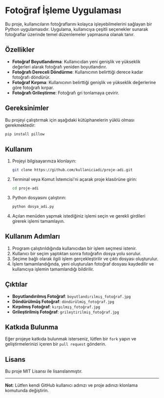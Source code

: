 # Fotoğraf İşleme Uygulaması

Bu proje, kullanıcıların fotoğraflarını kolayca işleyebilmelerini sağlayan bir Python uygulamasıdır. Uygulama, kullanıcıya çeşitli seçenekler sunarak fotoğraflar üzerinde temel düzenlemeler yapmasına olanak tanır.

## Özellikler
- **Fotoğraf Boyutlandırma**: Kullanıcıdan yeni genişlik ve yükseklik değerleri alarak fotoğrafı yeniden boyutlandırır.
- **Fotoğrafı Dereceli Döndürme**: Kullanıcının belirttiği derece kadar fotoğrafı döndürür.
- **Fotoğraf Kırpma**: Kullanıcının belirttiği genişlik ve yükseklik değerlerine göre fotoğrafı kırpar.
- **Fotoğrafı Grileştirme**: Fotoğrafı gri tonlamaya çevirir.

## Gereksinimler
Bu projeyi çalıştırmak için aşağıdaki kütüphanelerin yüklü olması gerekmektedir:

```bash
pip install pillow
```

## Kullanım
1. Projeyi bilgisayarınıza klonlayın:
   ```bash
   git clone https://github.com/kullaniciadi/proje-adi.git
   ```
2. Terminal veya Komut İstemcisi'ni açarak proje klasörüne girin:
   ```bash
   cd proje-adi
   ```
3. Python dosyasını çalıştırın:
   ```bash
   python dosya_adi.py
   ```
4. Açılan menüden yapmak istediğiniz işlemi seçin ve gerekli girdileri girerek işlemi tamamlayın.

## Kullanım Adımları
1. Program çalıştırıldığında kullanıcıdan bir işlem seçmesi istenir.
2. Kullanıcı bir seçim yaptıktan sonra fotoğrafın dosya yolu sorulur.
3. Seçime bağlı olarak ilgili işlem gerçekleştirilir ve çıktı dosyası oluşturulur.
4. İşlem tamamlandığında, yeni oluşturulan fotoğraf dosyası kaydedilir ve kullanıcıya işlemin tamamlandığı bildirilir.

## Çıktılar
- **Boyutlandırılmış Fotoğraf**: `boyutlandırılmış_fotoğraf.jpg`
- **Döndürülmüş Fotoğraf**: `döndürülmüş_fotoğraf.jpg`
- **Kırpılmış Fotoğraf**: `kırpılmış_fotoğraf.jpg`
- **Grileştirilmiş Fotoğraf**: `grileştirilmiş_fotoğraf.jpg`

## Katkıda Bulunma
Eğer projeye katkıda bulunmak isterseniz, lütfen bir `fork` yapın ve geliştirmelerinizi içeren bir `pull request` gönderin.

## Lisans
Bu proje MIT Lisansı ile lisanslanmıştır.

---
**Not**: Lütfen kendi GitHub kullanıcı adınızı ve proje adınızı klonlama komutunda değiştirin.

